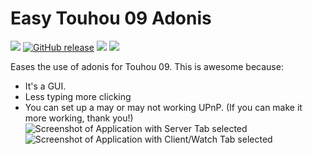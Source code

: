 # Easy Touhou 09 Adonis
[![](https://img.shields.io/github/issues/Tudi20/easyth09adonis.svg)](https://github.com/Tudi20/easyth09adonis)
[![GitHub release](https://img.shields.io/github/release/Tudi20/easyth09adonis.svg?style=flat-square)](https://github.com/Tudi20/easyth09adonis)
[![](https://img.shields.io/github/status/contexts/pulls/Tudi20/easyth09adonis.svg)](https://github.com/Tudi20/easyth09adonis)
[![](https://img.shields.io/github/license/Tudi20/easyth09adonis.svg)](https://github.com/Tudi20/easyth09adonis)

Eases the use of adonis for Touhou 09.
This is awesome because:
* It's a GUI.
* Less typing more clicking
* You can set up a may or may not working UPnP. (If you can make it more working, thank you!)
![Screenshot of Application with Server Tab selected](https://i.imgur.com/E8xDpFX.png)
![Screenshot of Application with Client/Watch Tab selected](https://i.imgur.com/Ob3ujsy.png)
